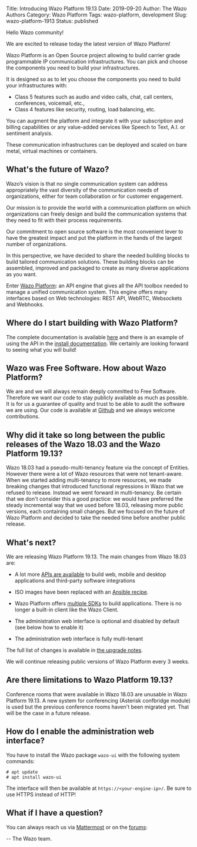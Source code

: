 Title: Introducing Wazo Platform 19.13
Date: 2019-09-20
Author: The Wazo Authors
Category: Wazo Platform
Tags: wazo-platform, development
Slug: wazo-platform-1913
Status: published

Hello Wazo community!

We are excited to release today the latest version of Wazo Platform!

Wazo Platform is an Open Source project allowing to build carrier grade programmable IP communication infrastructures. You can pick and choose the components you need to build your infrastructures.

It is designed so as to let you choose the components you need to build your infrastructures with:
- Class 5 features such as audio and video calls, chat, call centers, conferences, voicemail, etc.,
- Class 4 features like security, routing, load balancing, etc.

You can augment the platform and integrate it with your subscription and billing capabilities or any value-added services like Speech to Text, A.I. or sentiment analysis.

These communication infrastructures can be deployed and scaled on bare metal, virtual machines or containers.


## What's the future of Wazo?

Wazo’s vision is that no single communication system can address appropriately the vast diversity of the communication needs of organizations, either for team collaboration or for customer engagement.

Our mission is to provide the world with a communication platform on which organizations can freely design and build the communication systems that they need to fit with their process requirements.

Our commitment to open source software is the most convenient lever to have the greatest impact and put the platform in the hands of the largest number of organizations.

In this perspective, we have decided to share the needed building blocks to build tailored communication solutions. These building blocks can be assembled, improved and packaged to create as many diverse applications as you want.

Enter [Wazo Platform](http://wazo-platform.org): an API engine that gives all the API toolbox needed to manage a unified communication system. This engine offers many interfaces based on Web technologies: REST API, WebRTC, Websockets and Webhooks.

## Where do I start building with Wazo Platform?

The complete documentation is available [here](http://wazo-platform.org/documentation) and there is an example of using the API in the [install documentation](http://wazo-platform.org/install).
We certainly are looking forward to seeing what you will build!

## Wazo was Free Software. How about Wazo Platform?

We are and we will always remain deeply committed to Free Software. Therefore we want our code to stay publicly available as much as possible. It is for us a guarantee of quality and trust to be able to audit the software we are using. Our code is available at [Github](https://github.com/wazo-platform) and we always welcome contributions.

## Why did it take so long between the public releases of the Wazo 18.03 and the Wazo Platform 19.13?

Wazo 18.03 had a pseudo-multi-tenancy feature via the concept of Entities. However there were a lot of Wazo resources that were not tenant-aware. When we started adding multi-tenancy to more resources, we made breaking changes that introduced functional regressions in Wazo that we refused to release. Instead we went forward in multi-tenancy. Be certain that we don't consider this a good practice: we would have preferred the steady incremental way that we used before 18.03, releasing more public versions, each containing small changes. But we focused on the future of Wazo Platform and decided to take the needed time before another public release.

## What's next?

We are releasing Wazo Platform 19.13. The main changes from Wazo 18.03 are:

- A lot more [APIs are available](http://wazo-platform.org/documentation) to build web, mobile and desktop applications and third-party software integrations

- ISO images have been replaced with an [Ansible recipe](https://github.com/wazo-platform/wazo-ansible).

- Wazo Platform offers [multiple SDKs](http://wazo-platform.org/documentation#wazo-client-sdk) to build applications. There is no longer a built-in client like the Wazo Client.

- The administration web interface is optional and disabled by default (see below how to enable it)

- The administration web interface is fully multi-tenant

The full list of changes is available in [the upgrade notes](http://documentation.wazo.community/en/latest/upgrade/upgrade_notes.html).

We will continue releasing public versions of Wazo Platform every 3 weeks.

## Are there limitations to Wazo Platform 19.13?

Conference rooms that were available in Wazo 18.03 are unusable in Wazo Platform 19.13. A new system for conferencing (Asterisk confbridge module) is used but the previous conference rooms haven't been migrated yet. That will be the case in a future release.

## How do I enable the administration web interface?

You have to install the Wazo package `wazo-ui` with the following system commands:

```ShellSession
# apt update
# apt install wazo-ui
```

The interface will then be available at `https://<your-engine-ip>/`. Be sure to use HTTPS instead of HTTP!

## What if I have a question?

You can always reach us via [Mattermost](https://mm.wazo.community/wazo-platform/channels/town-square) or on the [forums](https://projects.wazo.community/projects/1/boards):

--
The Wazo team.

